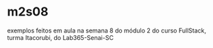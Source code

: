 # m2s08
exemplos feitos em aula na semana 8 do módulo 2 do curso FullStack, turma Itacorubi, do Lab365-Senai-SC
